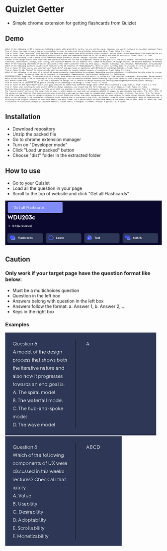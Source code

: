 # Quizlet Getter

- Simple chrome extension for getting flashcards from Quizlet

## Demo

![](images/demo.png)

## Installation

- Download repository
- Unzip the packed file
- Go to chrome extension manager
- Turn on "Developer mode"
- Click "Load unpacked" button
- Choose "dist" folder in the extracted folder

## How to use

- Go to your Quizlet
- Load all the question in your page
- Scroll to the top of website and click "Get all Flashcards"

![](images/button.png)

## Caution

### Only work if your target page have the question format like below:

- Must be a multichoices question
- Question in the left box
- Answers belong with question in the left box
- Answers follow the format: a. Answer 1, b. Answer 2, ...
- Keys in the right box

### Examples

![](images/format.png)
![](images/format2.png)
